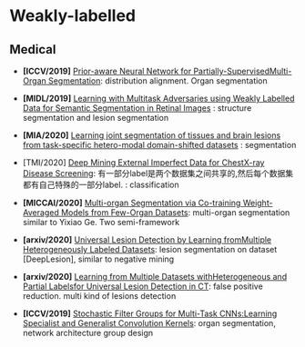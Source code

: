 # Weakly-labelled 

## Medical 
- **[ICCV/2019]** [Prior-aware Neural Network for Partially-SupervisedMulti-Organ Segmentation](https://openaccess.thecvf.com/content_ICCV_2019/papers/Zhou_Prior-Aware_Neural_Network_for_Partially-Supervised_Multi-Organ_Segmentation_ICCV_2019_paper.pdf): distribution alignment. Organ segmentation
- **[MIDL/2019]** [Learning with Multitask Adversaries using Weakly Labelled Data for Semantic Segmentation in Retinal Images](https://openreview.net/pdf?id=HJe6f0BexN) : structure segmentation and lesion segmentation
- **[MIA/2020]** [Learning joint segmentation of tissues and brain lesions from task-specific hetero-modal domain-shifted datasets](https://www.sciencedirect.com/science/article/pii/S1361841520302267) : segmentation

- [TMI/2020] [Deep Mining External Imperfect Data for ChestX-ray Disease Screening](https://arxiv.org/pdf/2006.03796.pdf): 有一部分label是两个数据集之间共享的,然后每个数据集都有自己特殊的一部分label. : classification
- **[MICCAI/2020]** [Multi-organ Segmentation via Co-training Weight-Averaged Models from Few-Organ Datasets](https://link.springer.com/chapter/10.1007/978-3-030-59719-1_15): multi-organ segmentation similar to Yixiao Ge. Two semi-framework
- **[arxiv/2020]** [Universal Lesion Detection by Learning fromMultiple Heterogeneously Labeled Datasets](https://arxiv.org/pdf/2005.13753.pdf): lesion segmentation on dataset [DeepLesion], similar to negative mining
- **[arxiv/2020]** [Learning from Multiple Datasets withHeterogeneous and Partial Labelsfor Universal Lesion Detection in CT](https://arxiv.org/pdf/2009.02577.pdf): false positive reduction. multi kind of lesions detection
- **[ICCV/2019]** [Stochastic Filter Groups for Multi-Task CNNs:Learning Specialist and Generalist Convolution Kernels](https://openaccess.thecvf.com/content_ICCV_2019/papers/Bragman_Stochastic_Filter_Groups_for_Multi-Task_CNNs_Learning_Specialist_and_Generalist_ICCV_2019_paper.pdf): organ segmentation, network architecture group design